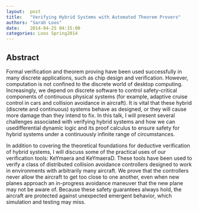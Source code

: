 ```yaml
--- 
layout:  post 
title:   "Verifying Hybrid Systems with Automated Theorem Provers"
authors: "Sarah Loos" 
date:    2014-04-25 04:15:00 
categories: Loos Spring2014
--- 
```

## Abstract

Formal verification and theorem proving have been used successfully in many
discrete applications, such as chip design and verification.  However,
computation is not confined to the discrete world of desktop computing.
Increasingly, we depend on discrete software to control safety-critical
components of continuous physical systems (for example, adaptive cruise control
in cars and collision avoidance in aircraft).  It is vital that these hybrid
(discrete and continuous) systems behave as designed, or they will cause more
damage than they intend to fix.  In this talk, I will present several challenges
associated with verifying hybrid systems and how we can usedifferential dynamic
logic and its proof calculus to ensure safety for hybrid systems under a
continuously infinite range of circumstances. 

In addition to covering the theoretical foundations for deductive verification
of hybrid systems, I will discuss some of the practical uses of our verification
tools: KeYmaera and KeYmaeraD. These tools have been used to verify a class of
distributed collision avoidance controllers designed to work in environments
with arbitrarily many aircraft. We prove that the controllers never allow the
aircraft to get too close to one another, even when new planes approach an
in-progress avoidance maneuver that the new plane may not be aware of. Because
these safety guarantees always hold, the aircraft are protected against
unexpected emergent behavior, which simulation and testing may miss.

